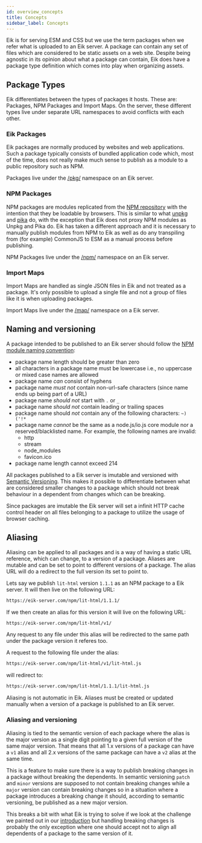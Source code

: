 ```yaml
---
id: overview_concepts
title: Concepts
sidebar_label: Concepts
---
```


Eik is for serving ESM and CSS but we use the term packages when we refer what is uploaded to an Eik server. A package can contain any set of files which are considered to be static assets on a web site. Despite being agnostic in its opinion about what a package can contain, Eik does have a package type definition which comes into play when organizing assets.

## Package Types

Eik differentiates between the types of packages it hosts. These are: Packages, NPM Packages and Import Maps. On the server, these different types live under separate URL namespaces to avoid conflicts with each other. 

### Eik Packages

Eik packages are normally produced by websites and web applications. Such a package typically consists of bundled application code which, most of the time, does not really make much sense to publish as a module to a public repository such as NPM.

Packages live under the [/pkg/](server_rest_api.md#packages) namespace on an Eik server.

### NPM Packages

NPM packages are modules replicated from the [NPM repository](https://www.npmjs.com/) with the intention that they be loadable by browsers. This is similar to what [unpkg](https://unpkg.com/) and [pika](https://www.pika.dev/) do, with the exception that Eik does not proxy NPM modules as Unpkg and Pika do. Eik has taken a different approach and it is necessary to manually publish modules from NPM to Eik as well as do any transpiling from (for example) CommonJS to ESM as a manual process before publishing.

NPM Packages live under the [/npm/](server_rest_api.md#npm-packages) namespace on an Eik server.

### Import Maps

Import Maps are handled as single JSON files in Eik and not treated as a package. It's only possible to upload a single file and not a group of files like it is when uploading packages.

Import Maps live under the [/map/](server_rest_api.md#import-maps) namespace on a Eik server.

## Naming and versioning

A package intended to be published to an Eik server should follow the [NPM module naming convention](https://github.com/npm/validate-npm-package-name):

- package name length should be greater than zero
- all characters in a package name must be lowercase i.e., no uppercase or mixed case names are allowed
- package name *can* consist of hyphens
- package name *must not* contain non-url-safe characters (since name ends up being part of a URL)
- package name *should not* start with `.` or `_`
- package name *should not* contain leading or trailing spaces
- package name should *not* contain any of the following characters: `~)('!*`
- package name *cannot* be the same as a node.js/io.js core module nor a reserved/blacklisted name. For example, the following names are invalid:
    + http
    + stream
    + node_modules
    + favicon.ico
- package name length cannot exceed 214

All packages published to a Eik server is imutable and versioned with [Semantic Versioning](https://semver.org/). This makes it possible to differentiate between what are considered smaller changes to a package which should not break behaviour in a dependent from changes which can be breaking.

Since packages are imutable the Eik server will set a infinit HTTP cache control header on all files belonging to a package to utilize the usage of browser caching.

## Aliasing

Aliasing can be applied to all packages and is a way of having a static URL reference, which can change, to a version of a package. Aliases are mutable and can be set to point to different versions of a package. The alias URL will do a redirect to the full version its set to point to.

Lets say we publish `lit-html`  version `1.1.1`  as an NPM package to a Eik server. It will then live on the following URL:

```sh
https://eik-server.com/npm/lit-html/1.1.1/
```

If we then create an alias for this version it will live on the following URL:

```sh
https://eik-server.com/npm/lit-html/v1/
```

Any request to any file under this alias will be redirected to the same path under the package version it referes too.

A request to the following file under the alias:

```sh
https://eik-server.com/npm/lit-html/v1/lit-html.js
```

will redirect to:

```sh
https://eik-server.com/npm/lit-html/1.1.1/lit-html.js
```

Aliasing is not automatic in Eik. Aliases must be created or updated manually when a version of a package is published to an Eik server.

### Aliasing and versioning

Aliasing is tied to the semantic version of each package where the alias is the major version as a single digit pointing to a given full version of the same major version. That means that all 1.x versions of a package can have a `v1` alias and all 2.x versions of the same package can have a `v2` alias at the same time.

This is a feature to make sure there is a way to publish breaking changes in a package without breaking the dependents. In semantic versioning `patch` and `minor` versions are supposed to not contain breaking changes while a `major` version can contain breaking changes so in a situation where a package introduces a breaking change it should, according to semantic versioning, be published as a new major version.

This breaks a bit with what Eik is trying to solve if we look at the challenge we painted out in our [introduction](overview.md#introduction) but handling breaking changes is probably the only exception where one should accept not to align all dependents of a package to the same version of it.
